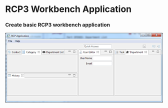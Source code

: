 # RCP3 Workbench Application

### Create basic RCP3 workbench application
![RCP3 Workbench Application](https://raw.githubusercontent.com/ilentt/RCP3-Workbench/master/RCPWorkbench/etc/demo.png?raw=true "RCP3 Workbench Application")
